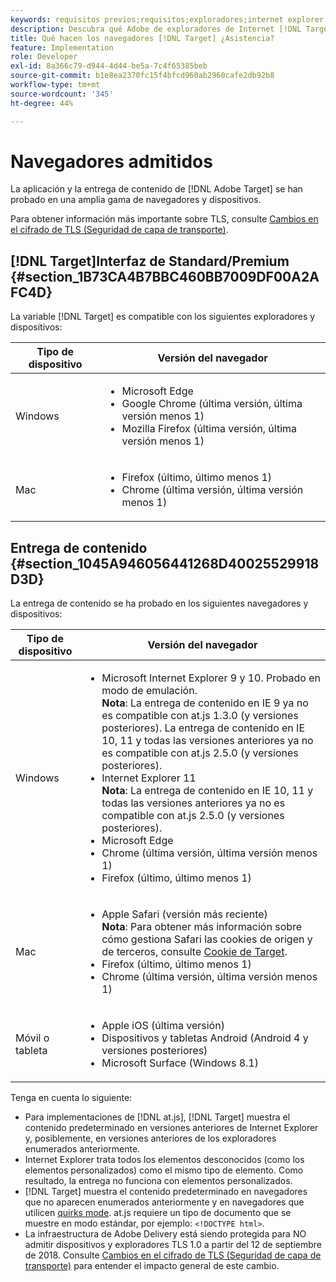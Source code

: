 ```yaml
---
keywords: requisitos previos;requisitos;exploradores;internet explorer;chrome;firefox;safari;android;surface
description: Descubra qué Adobe de exploradores de Internet [!DNL Target] admite para su interfaz y para la entrega de contenido.
title: Qué hacen los navegadores [!DNL Target] ¿Asistencia?
feature: Implementation
role: Developer
exl-id: 8a366c79-d944-4d44-be5a-7c4f65385beb
source-git-commit: b1e8ea2370fc15f4bfcd960ab2960cafe2db92b8
workflow-type: tm+mt
source-wordcount: '345'
ht-degree: 44%

---
```


# Navegadores admitidos

La aplicación y la entrega de contenido de [!DNL Adobe Target] se han probado en una amplia gama de navegadores y dispositivos.

Para obtener información más importante sobre TLS, consulte [Cambios en el cifrado de TLS (Seguridad de capa de transporte)](https://developer.adobe.com/target/before-implement/tls-transport-layer-security-encryption/).

## [!DNL Target]Interfaz de Standard/Premium  {#section_1B73CA4B7BBC460BB7009DF00A2AFC4D}

La variable [!DNL Target] es compatible con los siguientes exploradores y dispositivos:

| Tipo de dispositivo | Versión del navegador |
|--- |--- |
| Windows | <ul><li>Microsoft Edge</li><li>Google Chrome (última versión, última versión menos 1)</li><li>Mozilla Firefox (última versión, última versión menos 1)</li></ul> |
| Mac | <ul><li>Firefox (último, último menos 1)</li><li>Chrome (última versión, última versión menos 1)</li></ul> |

## Entrega de contenido {#section_1045A946056441268D40025529918D3D}

La entrega de contenido se ha probado en los siguientes navegadores y dispositivos:

| Tipo de dispositivo | Versión del navegador |
|--- |--- |
| Windows | <ul><li>Microsoft Internet Explorer 9 y 10. Probado en modo de emulación.<br>**Nota**: La entrega de contenido en IE 9 ya no es compatible con at.js 1.3.0 (y versiones posteriores). La entrega de contenido en IE 10, 11 y todas las versiones anteriores ya no es compatible con at.js 2.5.0 (y versiones posteriores).</li><li>Internet Explorer 11 <br>**Nota**: La entrega de contenido en IE 10, 11 y todas las versiones anteriores ya no es compatible con at.js 2.5.0 (y versiones posteriores).</li><li>Microsoft Edge</li><li>Chrome (última versión, última versión menos 1)</li><li>Firefox (último, último menos 1)</li></ul> |
| Mac | <ul><li>Apple Safari (versión más reciente)<br>**Nota**: Para obtener más información sobre cómo gestiona Safari las cookies de origen y de terceros, consulte [Cookie de Target](https://developer.adobe.com/target/before-implement/privacy/cookie-behavior/).</li><li>Firefox (último, último menos 1)</li><li>Chrome (última versión, última versión menos 1)</li></ul> |
| Móvil o tableta | <ul><li>Apple iOS (última versión)</li><li>Dispositivos y tabletas Android (Android 4 y versiones posteriores)</li><li>Microsoft Surface (Windows 8.1)</li></ul> |

Tenga en cuenta lo siguiente:

* Para implementaciones de [!DNL at.js], [!DNL Target] muestra el contenido predeterminado en versiones anteriores de Internet Explorer y, posiblemente, en versiones anteriores de los exploradores enumerados anteriormente.
* Internet Explorer trata todos los elementos desconocidos (como los elementos personalizados) como el mismo tipo de elemento. Como resultado, la entrega no funciona con elementos personalizados.
* [!DNL Target] muestra el contenido predeterminado en navegadores que no aparecen enumerados anteriormente y en navegadores que utilicen [quirks mode](https://en.wikipedia.org/wiki/Quirks_mode). at.js requiere un tipo de documento que se muestre en modo estándar, por ejemplo: `<!DOCTYPE html>`.
* La infraestructura de Adobe Delivery está siendo protegida para NO admitir dispositivos y exploradores TLS 1.0 a partir del 12 de septiembre de 2018. Consulte [Cambios en el cifrado de TLS (Seguridad de capa de transporte)](https://developer.adobe.com/target/before-implement/tls-transport-layer-security-encryption/) para entender el impacto general de este cambio.
